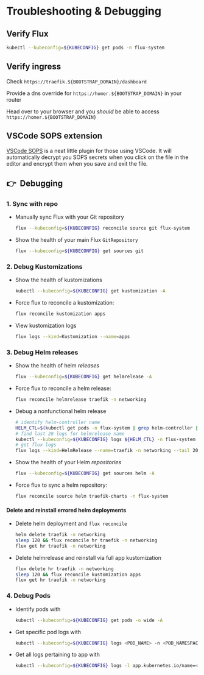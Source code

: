 # Troubleshooting & Debugging

## Verify Flux

```sh
kubectl --kubeconfig=${KUBECONFIG} get pods -n flux-system
```

## Verify ingress

Check `https://traefik.${BOOTSTRAP_DOMAIN}/dashboard`

Provide a dns override for `https://homer.${BOOTSTRAP_DOMAIN}` in your router

<!--
or update your hosts
file to verify the ingress controller is working.

```sh
echo "${BOOTSTRAP_METALLB_FRONTEND} ${BOOTSTRAP_DOMAIN} homer.${BOOTSTRAP_DOMAIN}" | sudo tee -a /etc/hosts
```
-->

Head over to your browser and you _should_ be able to access
`https://homer.${BOOTSTRAP_DOMAIN}`

## VSCode SOPS extension

[VSCode SOPS](https://marketplace.visualstudio.com/items?itemName=signageos.signageos-vscode-sops)
is a neat little plugin for those using VSCode.
It will automatically decrypt you SOPS secrets when you click on the file
in the editor and encrypt them when you save and exit the file.

## :point_right:&nbsp; Debugging

### 1. Sync with repo

- Manually sync Flux with your Git repository

  ```sh
  flux --kubeconfig=${KUBECONFIG} reconcile source git flux-system
  ```

- Show the health of your main Flux `GitRepository`

  ```sh
  flux --kubeconfig=${KUBECONFIG} get sources git
  ```

### 2. Debug Kustomizations

- Show the health of kustomizations

  ```sh
  kubectl --kubeconfig=${KUBECONFIG} get kustomization -A
  ```

- Force flux to reconcile a kustomization:

  ```sh
  flux reconcile kustomization apps
  ```

- View kustomization logs

  ```sh
  flux logs --kind=Kustomization --name=apps
  ```

### 3. Debug Helm releases

- Show the health of helm _releases_

  ```sh
  flux --kubeconfig=${KUBECONFIG} get helmrelease -A
  ```

- Force flux to reconcile a helm release:

  ```sh
  flux reconcile helmrelease traefik -n networking
  ```

- Debug a nonfunctional helm release

  ```sh
  # identify helm-controller name
  HELM_CTL=$(kubectl get pods -n flux-system | grep helm-controller | awk '{print $1}')
  # find last 20 logs for helmrelease name
  kubectl --kubeconfig=${KUBECONFIG} logs ${HELM_CTL} -n flux-system | grep traefik | tail -20
  # get flux logs
  flux logs --kind=HelmRelease --name=traefik -n networking --tail 20
  ```

- Show the health of your Helm _repositories_

  ```sh
  flux --kubeconfig=${KUBECONFIG} get sources helm -A
  ```

- Force flux to sync a helm repository:

  ```sh
  flux reconcile source helm traefik-charts -n flux-system
  ```

#### Delete and reinstall errored helm deployments

- Delete helm deployment and `flux reconcile`

  ```sh
  helm delete traefik -n networking
  sleep 120 && flux reconcile hr traefik -n networking
  flux get hr traefik -n networking
  ```

- Delete helmrelease and reinstall via full app kustomization

  ```sh
  flux delete hr traefik -n networking
  sleep 120 && flux reconcile kustomization apps
  flux get hr traefik -n networking
  ```

### 4. Debug Pods

- Identify pods with

  ```sh
  kubectl --kubeconfig=${KUBECONFIG} get pods -o wide -A
  ```

- Get specific pod logs with

  ```sh
  kubectl --kubeconfig=${KUBECONFIG} logs <POD_NAME> -n <POD_NAMESPACE>
  ```

- Get all logs pertaining to app with

  ```sh
  kubectl --kubeconfig=${KUBECONFIG} logs -l app.kubernetes.io/name=<NAME> -n <POD_NAMESPACE>
  ```
